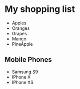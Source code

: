# My shopping list

- Apples
- Oranges
- Grapes
- Mango
- PineApple

## Mobile Phones
- Samsung S9
- IPhone X
- IPhone XS

